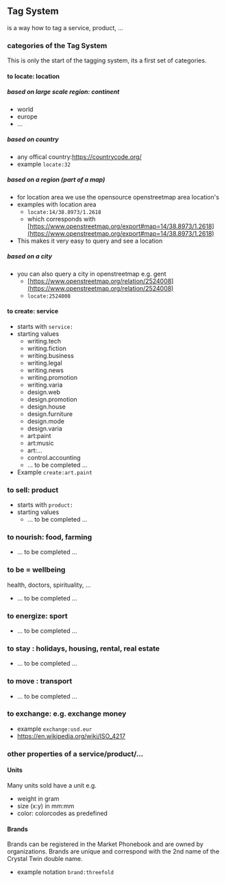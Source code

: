 ## Tag System

is a way how to tag a service, product, ...

### categories of the Tag System

This is only the start of the tagging system, its a first set of categories.

#### to locate: location

##### based on large scale region: continent

- world
- europe
- ...

##### based on country

- any offical country:https://countrycode.org/
- example ```locate:32```

##### based on a region (part of a map)

- for location area we use the opensource openstreetmap area location's
- examples with location area
	- ```locate:14/38.8973/1.2618```
	- which corresponds with [https://www.openstreetmap.org/export#map=14/38.8973/1.2618](https://www.openstreetmap.org/export#map=14/38.8973/1.2618)
- This makes it very easy to query and see a location

##### based on a city 

- you can also query a city in openstreetmap e.g. gent
	- [https://www.openstreetmap.org/relation/2524008](https://www.openstreetmap.org/relation/2524008)
	- ```locate:2524008```

#### to create: service

- starts with ```service:```
- starting values
	- writing.tech
	- writing.fiction
	- writing.business
	- writing.legal
	- writing.news
	- writing.promotion
	- writing.varia
	- design.web
	- design.promotion
	- design.house
	- design.furniture
	- design.mode
	- design.varia
	- art:paint
	- art:music
	- art:...
	- control.accounting
	- ... to be completed ...
- Example ```create:art.paint```

### to sell: product

- starts with ```product:```
- starting values
	- ... to be completed ...
	
### to nourish: food, farming

- ... to be completed ...

### to be = wellbeing

health, doctors, spirituality, ...

- ... to be completed ...

### to energize: sport

- ... to be completed ...

### to stay : holidays, housing, rental, real estate

- ... to be completed ...

### to move : transport

- ... to be completed ...

### to exchange: e.g. exchange money

- example ```exchange:usd.eur```
- https://en.wikipedia.org/wiki/ISO_4217

### other properties of a service/product/...

#### Units

Many units sold have a unit e.g.

- weight in gram
- size (x:y) in mm:mm
- color: colorcodes as predefined

#### Brands

Brands can be registered in the Market Phonebook and are owned by organizations.
Brands are unique and correspond with the 2nd name of the Crystal Twin double name.

- example notation ```brand:threefold```
